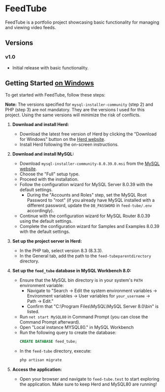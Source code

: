 # FeedTube

FeedTube is a portfolio project showcasing basic functionality for managing and viewing video feeds.

## Versions

### v1.0
- Initial release with basic functionality.

## Getting Started <u>on Windows</u>

To get started with FeedTube, follow these steps:


**Note:** The versions specified for `mysql-installer-community` (step 2) and PHP (step 3) are not mandatory. They are the versions I used for this project. Using the same versions will minimize the risk of conflicts.

1. **Download and install Herd:**
    - Download the latest free version of Herd by clicking the "Download for Windows" button on the [Herd website](https://herd.laravel.com/windows).
    - Install Herd following the on-screen instructions.

2. **Download and install MySQL:**
    - Download `mysql-installer-community-8.0.39.0.msi` from the [MySQL website](https://dev.mysql.com/downloads/installer/).
    - Choose the "Full" setup type.
    - Proceed with the installation.
    - Follow the configuration wizard for MySQL Server 8.0.39 with the default settings.
        - During the "Accounts and Roles" step, set the MySQL Root Password to "root" (if you already have MySQL installed with a different password, update the `DB_PASSWORD` in `feed-tube/.env` accordingly).
    - Continue with the configuration wizard for MySQL Router 8.0.39 using the default settings.
    - Complete the configuration wizard for Samples and Examples 8.0.39 with the default settings.

3. **Set up the project server in Herd:**
    - In the PHP tab, select version 8.3 (8.3.3).
    - In the General tab, add the path to the `feed-tubeparentdirectory` directory.

4. **Set up the `feed_tube` database in MySQL Workbench 8.0:**
    - Ensure that the MySQL bin directory is in your system's `PATH` environment variable:
        - Navigate to "Search -> Edit the system environment variables -> Environment variables -> User variables for `your_username` -> Path -> Edit."
        - Confirm that "C:\Program Files\MySQL\MySQL Server 8.0\bin" is listed.
    - Run `net start MySQL80` in Command Prompt (you can close the Command Prompt afterward).
    - Open "Local instance MYSQL80." in MySQL Workbench
    - Run the following query to create the database:
      ```sql
      CREATE DATABASE feed_tube;
      ```
    - In the `feed-tube` directory, execute:
      ```bash
      php artisan migrate
      ```

5. **Access the application:**
    - Open your browser and navigate to `feed-tube.test` to start exploring the application. Make sure to keep Herd and MySQL80 are running!

